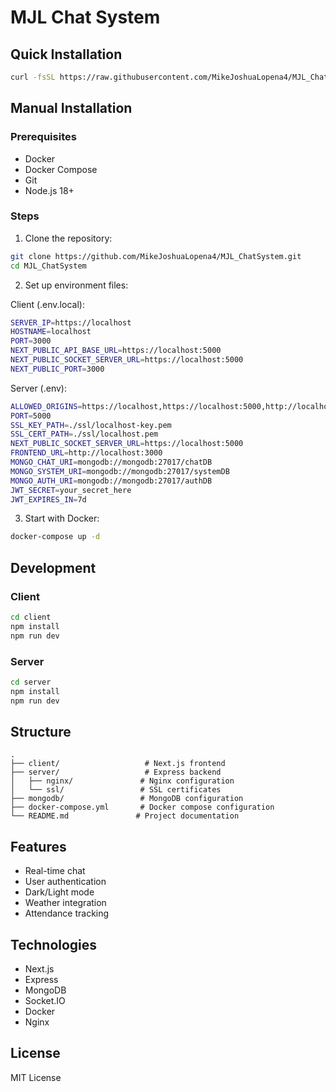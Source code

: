 # MJL Chat System

## Quick Installation

```bash
curl -fsSL https://raw.githubusercontent.com/MikeJoshuaLopena4/MJL_ChatSystem/main/install.sh | sudo bash
```

## Manual Installation

### Prerequisites
- Docker
- Docker Compose
- Git
- Node.js 18+

### Steps

1. Clone the repository:
```bash
git clone https://github.com/MikeJoshuaLopena4/MJL_ChatSystem.git
cd MJL_ChatSystem
```

2. Set up environment files:

Client (.env.local):
```bash
SERVER_IP=https://localhost
HOSTNAME=localhost
PORT=3000
NEXT_PUBLIC_API_BASE_URL=https://localhost:5000
NEXT_PUBLIC_SOCKET_SERVER_URL=https://localhost:5000
NEXT_PUBLIC_PORT=3000
```

Server (.env):
```bash
ALLOWED_ORIGINS=https://localhost,https://localhost:5000,http://localhost:3000
PORT=5000
SSL_KEY_PATH=./ssl/localhost-key.pem
SSL_CERT_PATH=./ssl/localhost.pem
NEXT_PUBLIC_SOCKET_SERVER_URL=https://localhost:5000
FRONTEND_URL=http://localhost:3000
MONGO_CHAT_URI=mongodb://mongodb:27017/chatDB
MONGO_SYSTEM_URI=mongodb://mongodb:27017/systemDB
MONGO_AUTH_URI=mongodb://mongodb:27017/authDB
JWT_SECRET=your_secret_here
JWT_EXPIRES_IN=7d
```

3. Start with Docker:
```bash
docker-compose up -d
```

## Development

### Client
```bash
cd client
npm install
npm run dev
```

### Server
```bash
cd server
npm install
npm run dev
```

## Structure
```
.
├── client/                   # Next.js frontend
├── server/                   # Express backend
│   ├── nginx/               # Nginx configuration
│   └── ssl/                 # SSL certificates
├── mongodb/                 # MongoDB configuration
├── docker-compose.yml       # Docker compose configuration
└── README.md               # Project documentation
```

## Features
- Real-time chat
- User authentication
- Dark/Light mode
- Weather integration
- Attendance tracking

## Technologies
- Next.js
- Express
- MongoDB
- Socket.IO
- Docker
- Nginx

## License
MIT License
